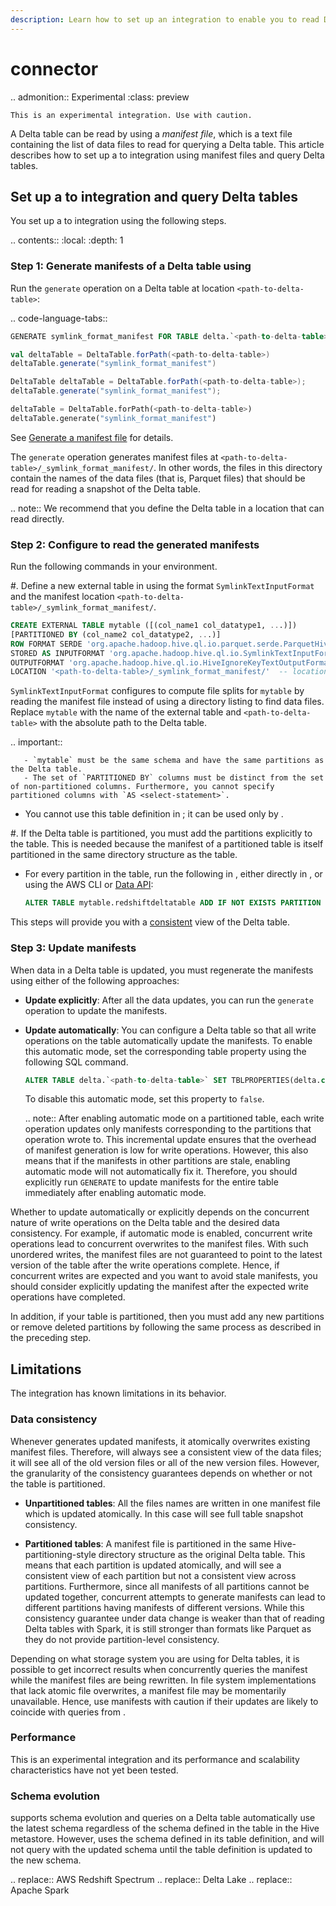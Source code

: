 ```yaml
---
description: Learn how to set up an integration to enable you to read Delta tables from <Redshift>.
---
```


# <Redshift> connector

.. admonition::  Experimental
    :class: preview

    This is an experimental integration. Use with caution.


A Delta table can be read by <Redshift> using a _manifest file_, which is a text file containing the list of data files to read for querying a Delta table. This article describes how to set up a <Redshift> to <Delta> integration using manifest files and query Delta tables.

## Set up a <Redshift> to <Delta> integration and query Delta tables

You set up a <Redshift> to <Delta> integration using the following steps.

.. contents::
  :local:
  :depth: 1

### Step 1: Generate manifests of a Delta table using <AS>

Run the `generate` operation on a Delta table at location `<path-to-delta-table>`:

.. code-language-tabs::

  ```sql
  GENERATE symlink_format_manifest FOR TABLE delta.`<path-to-delta-table>`
  ```

  ```scala
  val deltaTable = DeltaTable.forPath(<path-to-delta-table>)
  deltaTable.generate("symlink_format_manifest")
  ```

  ```java
  DeltaTable deltaTable = DeltaTable.forPath(<path-to-delta-table>);
  deltaTable.generate("symlink_format_manifest");
  ```

  ```python
  deltaTable = DeltaTable.forPath(<path-to-delta-table>)
  deltaTable.generate("symlink_format_manifest")
  ```

See [Generate a manifest file](delta-utility.md#delta-generate) for details.

The `generate` operation generates manifest files at `<path-to-delta-table>/_symlink_format_manifest/`. In other words, the files in this directory contain the names of the data files (that is, Parquet files) that should be read for reading a snapshot of the Delta table.

.. note::
  We recommend that you define the Delta table in a location that <Redshift> can read directly.

### Step 2: Configure <Redshift> to read the generated manifests

Run the following commands in your <Redshift> environment.

#. Define a new external table in <Redshift> using the format `SymlinkTextInputFormat` and the manifest location `<path-to-delta-table>/_symlink_format_manifest/`.

   ```sql
   CREATE EXTERNAL TABLE mytable ([(col_name1 col_datatype1, ...)])
   [PARTITIONED BY (col_name2 col_datatype2, ...)]
   ROW FORMAT SERDE 'org.apache.hadoop.hive.ql.io.parquet.serde.ParquetHiveSerDe'
   STORED AS INPUTFORMAT 'org.apache.hadoop.hive.ql.io.SymlinkTextInputFormat'
   OUTPUTFORMAT 'org.apache.hadoop.hive.ql.io.HiveIgnoreKeyTextOutputFormat'
   LOCATION '<path-to-delta-table>/_symlink_format_manifest/'  -- location of the generated manifest
   ```

   `SymlinkTextInputFormat` configures <Redshift> to compute file splits for `mytable` by reading the manifest file instead of using a directory listing to find data files. Replace `mytable` with the name of the external table and `<path-to-delta-table>` with the absolute path to the Delta table.

   .. important::

       - `mytable` must be the same schema and have the same partitions as the Delta table.
       - The set of `PARTITIONED BY` columns must be distinct from the set of non-partitioned columns. Furthermore, you cannot specify partitioned columns with `AS <select-statement>`.


- You cannot use this table definition in <AS>; it can be used only by <Redshift>.

#. If the Delta table is partitioned, you must add the partitions explicitly to the <Redshift> table. This is needed because the manifest of a partitioned table is itself partitioned in the same directory structure as the table.

   - For every partition in the table, run the following in <Redshift>, either directly in <Redshift>, or using the AWS CLI or [Data API](https://docs.aws.amazon.com/redshift/latest/mgmt/data-api.html):

     ```sql
     ALTER TABLE mytable.redshiftdeltatable ADD IF NOT EXISTS PARTITION (col_name=col_value) LOCATION '<path-to-delta-table>/_symlink_format_manifest/col_name=col_value'
     ```

This steps will provide you with a [consistent](#data-consistency) view of the Delta table.

### Step 3: Update manifests

When data in a Delta table is updated, you must regenerate the manifests using either of the following approaches:

- **Update explicitly**: After all the data updates, you can run the `generate` operation to update the manifests.
- **Update automatically**: You can configure a Delta table so that all write operations on the table automatically update the manifests. To enable this automatic mode, set the corresponding table property using the following SQL command.

  ```sql
  ALTER TABLE delta.`<path-to-delta-table>` SET TBLPROPERTIES(delta.compatibility.symlinkFormatManifest.enabled=true)
  ```
  To disable this automatic mode, set this property to `false`.

  .. note::
     After enabling automatic mode on a partitioned table, each write operation updates only manifests corresponding to the partitions that operation wrote to. This incremental update ensures that the overhead of manifest generation is low for write operations. However, this also means that if the manifests in other partitions are stale, enabling automatic mode will not automatically fix it. Therefore, you should explicitly run `GENERATE` to update manifests for the entire table immediately after enabling automatic mode.

Whether to update automatically or explicitly depends on the concurrent nature of write operations on the Delta table and the desired data consistency. For example, if automatic mode is enabled, concurrent write operations lead to concurrent overwrites to the manifest files. With such unordered writes, the manifest files are not guaranteed to point to the latest version of the table after the write operations complete. Hence, if concurrent writes are expected and you want to avoid stale manifests, you should consider explicitly updating the manifest after the expected write operations have completed.

In addition, if your table is partitioned, then you must add any new partitions or remove deleted partitions by following the same process as described in the preceding step.

## Limitations

The <Redshift> integration has known limitations in its behavior.

### Data consistency

Whenever <Delta> generates updated manifests, it atomically overwrites existing manifest files. Therefore, <Redshift> will always see a consistent view of the data files; it will see all of the old version files or all of the new version files. However, the granularity of the consistency guarantees depends on whether or not the table is partitioned.

- **Unpartitioned tables**: All the files names are written in one manifest file which is updated atomically. In this case <Redshift> will see full table snapshot consistency.

- **Partitioned tables**: A manifest file is partitioned in the same Hive-partitioning-style directory structure as the original Delta table. This means that each partition is updated atomically, and <Redshift> will see a consistent view of each partition but not a consistent view across partitions. Furthermore, since all manifests of all partitions cannot be updated together, concurrent attempts to generate manifests can lead to different partitions having manifests of different versions. While this consistency guarantee under data change is weaker than that of reading Delta tables with Spark, it is still stronger than formats like Parquet as they do not provide partition-level consistency.

Depending on what storage system you are using for Delta tables, it is possible to get incorrect results when <Redshift> concurrently queries the manifest while the manifest files are being rewritten. In file system implementations that lack atomic file overwrites, a manifest file may be momentarily unavailable. Hence, use manifests with caution if their updates are likely to coincide with queries from <Redshift>.


### Performance

This is an experimental integration and its performance and scalability characteristics have not yet been tested.

### Schema evolution

<Delta> supports schema evolution and queries on a Delta table automatically use the latest schema regardless of the schema defined in the table in the Hive metastore. However, <Redshift> uses the schema defined in its table definition, and will not query with the updated schema until the table definition is updated to the new schema.


.. <Redshift> replace:: AWS Redshift Spectrum
.. <Delta> replace:: Delta Lake
.. <AS> replace:: Apache Spark